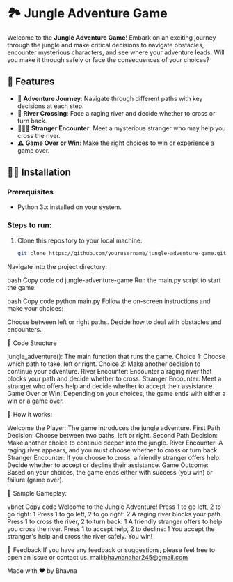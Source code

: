 # 🏞 Jungle Adventure Game

Welcome to the **Jungle Adventure Game**! Embark on an exciting journey through the jungle and make critical decisions to navigate obstacles, encounter mysterious characters, and see where your adventure leads. Will you make it through safely or face the consequences of your choices?

## 🚀 Features

- 🌲 **Adventure Journey**: Navigate through different paths with key decisions at each step.
- 🌊 **River Crossing**: Face a raging river and decide whether to cross or turn back.
- 🧑‍🤝‍🧑 **Stranger Encounter**: Meet a mysterious stranger who may help you cross the river.
- ⚠️ **Game Over or Win**: Make the right choices to win or experience a game over.

## 🧑‍💻 Installation

### Prerequisites

- Python 3.x installed on your system.

### Steps to run:

1. Clone this repository to your local machine:

   ```bash
   git clone https://github.com/yourusername/jungle-adventure-game.git
Navigate into the project directory:

bash
Copy code
cd jungle-adventure-game
Run the main.py script to start the game:

bash
Copy code
python main.py
Follow the on-screen instructions and make your choices:

Choose between left or right paths.
Decide how to deal with obstacles and encounters.

🧩 Code Structure

jungle_adventure(): The main function that runs the game.
Choice 1: Choose which path to take, left or right.
Choice 2: Make another decision to continue your adventure.
River Encounter: Encounter a raging river that blocks your path and decide whether to cross.
Stranger Encounter: Meet a stranger who offers help and decide whether to accept their assistance.
Game Over or Win: Depending on your choices, the game ends with either a win or a game over.

🚀 How it works:

Welcome the Player: The game introduces the jungle adventure.
First Path Decision: Choose between two paths, left or right.
Second Path Decision: Make another choice to continue deeper into the jungle.
River Encounter: A raging river appears, and you must choose whether to cross or turn back.
Stranger Encounter: If you choose to cross, a friendly stranger offers help. Decide whether to accept or decline their assistance.
Game Outcome: Based on your choices, the game ends either with success (you win) or failure (game over).

🚀 Sample Gameplay:

vbnet
Copy code
Welcome to the Jungle Adventure!
Press 1 to go left, 2 to go right: 1
Press 1 to go left, 2 to go right: 2
A raging river blocks your path.
Press 1 to cross the river, 2 to turn back: 1
A friendly stranger offers to help you cross the river.
Press 1 to accept help, 2 to decline: 1
You accept the stranger's help and cross the river safely. You win!

📣 Feedback
If you have any feedback or suggestions, please feel free to open an issue or contact us.
mail:bhavnanahar245@gmail.com

Made with ❤️ by Bhavna
